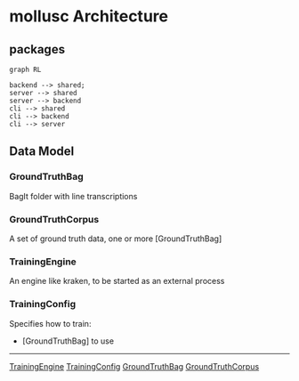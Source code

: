 # mollusc Architecture

## packages

~~~mermaid
graph RL

backend --> shared;
server --> shared
server --> backend
cli --> shared
cli --> backend
cli --> server
~~~

## Data Model

### GroundTruthBag

BagIt folder with line transcriptions

### GroundTruthCorpus

A set of ground truth data, one or more [GroundTruthBag]

### TrainingEngine

An engine like kraken, to be started as an external process

### TrainingConfig

Specifies how to train:

* [GroundTruthBag] to use


---

[TrainingEngine](#trainingengine)
[TrainingConfig](#trainingconfig)
[GroundTruthBag](#groundtruthbag)
[GroundTruthCorpus](#groundtruthcoropus)
